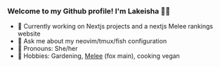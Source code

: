 ### Welcome to my Github profile! I'm Lakeisha 💁‍♀

- 🔬 Currently working on Nextjs projects and a nextjs Melee rankings website
- 💬 Ask me about my neovim/tmux/fish configuration
- 💃 Pronouns: She/her
- 🌱 Hobbies: Gardening, [Melee](https://www.youtube.com/watch?v=GhxqIKcUW9U&list=PLCR3KcbG-XGsdM0IBlsQIzZInZtz_3XqH) (fox main), cooking vegan





<!--
**1ak31sha/1ak31sha** is a ✨ _special_ ✨ repository because its `README.md` (this file) appears on your GitHub profile.

Here are some ideas to get you started:

- 🔭 I’m currently working on ...
- 🌱 I’m currently learning ...
- 👯 I’m looking to collaborate on ...
- 🤔 I’m looking for help with ...
- 💬 Ask me about ...
- 📫 How to reach me: ...
- 😄 Pronouns: ...
- ⚡ Fun fact: ...
-->
